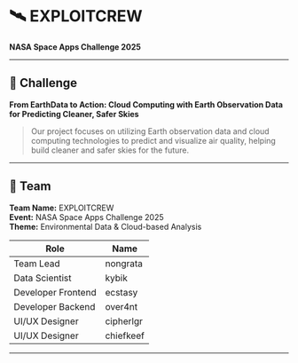 # 🛰️ EXPLOITCREW  
**NASA Space Apps Challenge 2025**

---

## 🧩 Challenge  
**From EarthData to Action: Cloud Computing with Earth Observation Data for Predicting Cleaner, Safer Skies**

> Our project focuses on utilizing Earth observation data and cloud computing technologies to predict and visualize air quality, helping build cleaner and safer skies for the future.

---

## 👥 Team  
**Team Name:** EXPLOITCREW  
**Event:** NASA Space Apps Challenge 2025  
**Theme:** Environmental Data & Cloud-based Analysis  

| Role | Name |
|------|------|
| Team Lead | nongrata |
| Data Scientist | kybik |
| Developer Frontend | ecstasy |
| Developer Backend| over4nt |
| UI/UX Designer | cipherlgr |
| UI/UX Designer | chiefkeef |


---

